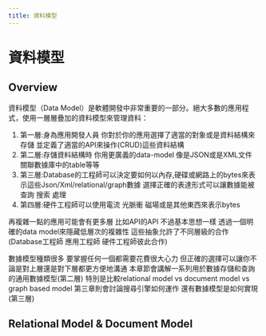 ```yaml
---
title: 資料模型
---
```


# 資料模型

## Overview

資料模型（Data Model）是軟體開發中非常重要的一部分。絕大多數的應用程式，使用一層層疊加的資料模型來管理資料：

1. 第一層:身為應用開發人員 你對於你的應用選擇了適當的對象或是資料結構來存儲 並定義了適當的API來操作(CRUD)這些資料結構
2. 第二層:存儲資料結構時 你用更廣義的data-model 像是JSON或是XML文件 關聯數據庫中的table等等
3. 第三層:Database的工程師可以決定要如何以內存,硬碟或網路上的bytes來表示這些Json/Xml/relational/graph數據 選擇正確的表達形式可以讓數據能被查詢 搜索 處理
4. 第四層:硬件工程師可以使用電流 光脈衝 磁場或是其他東西來表示bytes

再複雜一點的應用可能會有更多層 比如API的API 不過基本思想一樣 透過一個明確的data model來隱藏低層次的複雜性 這些抽象允許了不同層級的合作(Database工程師 應用工程師 硬件工程師彼此合作)

數據模型種類很多 要掌握任何一個都需要花費很大心力 但正確的選擇可以讓你不論是對上層還是對下層都更方便地溝通 本章節會講解一系列用於數據存儲和查詢的通用數據模型(第二層) 特別是比較relational model vs document model vs graph based model 第三章則會討論搜尋引擎如何運作 還有數據模型是如何實現(第三層)

## Relational Model & Document Model